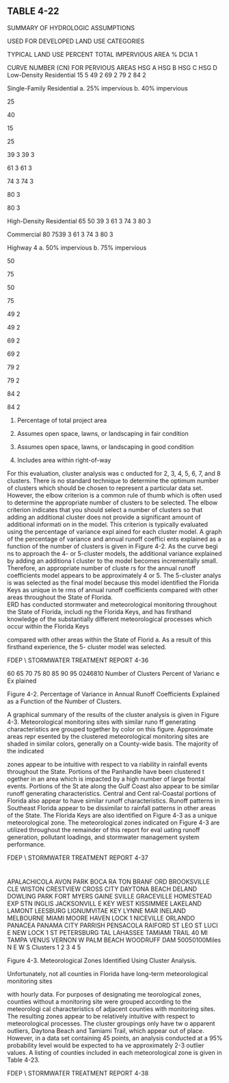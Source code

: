 ## TABLE  4-22 
 

 SUMMARY  OF  HYDROLOGIC  ASSUMPTIONS 

 USED  FOR  DEVELOPED  LAND  USE  CATEGORIES
 
 
TYPICAL 
LAND  USE 
PERCENT 
TOTAL 
IMPERVIOUS 
AREA 
% 
DCIA
1
 
CURVE  NUMBER  (CN) 
FOR  PERVIOUS  AREAS 
HSG  A 
HSG  B 
HSG  C 
HSG  D 
Low-Density Residential 15 5 49
2
 69
2
 79
2
 84
2
 
Single-Family Residential 
a.  25% impervious 
b.  40% impervious 
 
25 

40 
 
15 

25 
 
39
3 
39
3
 
 
61
3 
61
3
 
 
74
3 
74
3
 
 
80
3
 
80
3
 
High-Density Residential 65 50 39
3
 61
3
 74
3
 80
3
 
Commercial 80 7539
3
 61
3
 74
3
 80
3
 
Highway
4 
a.  50% impervious 
b.  75% impervious 
 
50 

75 
 
50 

75 
 
49
2
 
49
2
 
 
69
2
 
69
2
 
 
79
2
 
79
2
 
 
84
2
 
84
2
 
 

1.  Percentage of total project area 

2.  Assumes open space, lawns, or landscaping in fair condition 

3.  Assumes open space, lawns, or landscaping in good condition 

4.  Includes area within right-of-way 
 
 

 

 

 

 For this evaluation, cluster analysis was c
onducted for 2, 3, 4, 5, 6, 7, and 8 clusters.  There 
is no standard technique to determine the optimum
 number of clusters which should be chosen to 
represent a particular data set.  However, the 
elbow criterion is a common rule of thumb which is 
often used to determine the appropriate number of
 clusters to be selected.  The elbow criterion 
indicates that you should select a 
number of clusters so that adding an additional cluster does not 
provide a significant amount of additional informati
on in the model.  This criterion is typically 
evaluated using the percentage of variance expl
ained for each cluster model.  A graph of the 
percentage of variance and annual runoff coeffici
ents explained as a function of the number of 
clusters is given in Figure 4-2.  As the curve begi
ns to approach the 4- or 5-cluster models, the 
additional variance explained by adding an additiona
l cluster to the model becomes incrementally 
small.  Therefore, an appropriate number of cluste
rs for the annual runoff coefficients model appears 
to be approximately 4 or 5.  The 5-cluster analys
is was selected as the final model because this 
model identified the Florida Keys as unique in te
rms of annual runoff coefficients compared with 
other areas throughout the State of Florida.  
ERD has conducted stormwater and meteorological 
monitoring throughout the State of Florida, includi
ng the Florida Keys, and has firsthand knowledge 
of the substantially different meteorological processes which occur within the Florida Keys 

compared with other areas within the State of Florid
a.  As a result of this firsthand experience, the 5-
cluster model was selected. 

 

FDEP \ STORMWATER  TREATMENT  REPORT 
4-36 
 

 
60
65
70
75
80
85
90
95
0246810
Number of Clusters
Percent of Varianc e Ex plained
 
 
 Figure 4-2. Percentage of Variance in
 Annual Runoff Coefficients Explained 
   as a Function of the Number of Clusters. 

 

 

 

 
 
 A graphical summary of the results of the 
cluster analysis is given in Figure 4-3. 
Meteorological monitoring sites with similar runo
ff generating characteristics are grouped together 
by color on this figure.  Approximate areas repr
esented by the clustered meteorological monitoring 
sites are shaded in similar colors, generally on a County-wide basis.  The majority of the indicated 

zones appear to be intuitive with respect to va
riability in rainfall events throughout the State. 
Portions of the Panhandle have been clustered t
ogether in an area which is impacted by a high 
number of large frontal events.  Portions of the St
ate along the Gulf Coast also appear to be similar 
runoff generating characteristics.  Central and Cent
ral-Coastal portions of Florida also appear to 
have similar runoff characteristics.  Runoff patterns 
in Southeast Florida appear to be dissimilar to 
rainfall patterns in other areas of the State.  The 
Florida Keys are also identified on Figure 4-3 as a 
unique meteorological zone.  The meteorological
 zones indicated on Figure 4-3 are utilized 
throughout the remainder of this report for eval
uating runoff generation, pollutant loadings, and 
stormwater management system performance. 
 
  

FDEP \ STORMWATER  TREATMENT  REPORT 
4-37 
 
#
#
#
#
#
#
#
#
#
#
#
#
#
#
#
#
#
#
#
#
#
#
#
#
#
#
#
#
#
#
#
#
#
#
#
#
#
#
#
#
#
#
#
#
#
#
#
#
#
#
#
#
#
#
#
#
#
#
#
#
#
#
#
#
#
#
#
#
#
#
#
#
#
#
#
#
#
#
#
#
#
#
#
#
#
#
#
#
#
#
APALACHICOLA
AVON PARK
BOCA RA TON
BRANF ORD
BROOKSVILLE
CLE WISTON
CRESTVIEW
CROSS CITY 
DAYTONA BEACH
DELAND
DOWLING PARK
FORT MYERS
GAINE SVILLE
GRACEVILLE
HOMESTEAD EXP STN
INGLIS
JACKSONVILL E
KEY WEST
KISSIMMEE
LAKELAND
LAMONT
LEESBURG
LIGNUMVITAE KEY
LYNNE
MAR INELAND
MELBOURNE
MIAMI
MOORE HAVEN LOCK 1
NICEVILLE
ORLANDO
PANACEA
PANAMA CITY
PARRISH
PENSACOLA
RAIFORD
ST LEO
ST LUCI E NEW LOCK 1
ST PETERSBURG 
TAL LAHASSEE
TAMIAMI TRAIL 40 MI
TAMPA
VENUS
VERNON
W PALM BEACH
WOODRUFF DAM
50050100Miles
N
E
W
S
Clusters
1
2
3
4
5
 
 
 

 
Figure 4-3.   Meteorological Zones Identified Using Cluster Analysis. 
 

 

 
 

 Unfortunately, not all counties in Florida have long-term meteorological monitoring sites 

with hourly data.  For purposes of designating me
teorological zones, counties without a monitoring 
site were grouped according to the meteorologi
cal characteristics of adjacent counties with 
monitoring sites.  The resulting zones appear to be
 relatively intuitive with respect to meteorological 
processes.  The cluster groupings only have tw
o apparent outliers, Daytona Beach and Tamiami 
Trail, which appear out of place.  However, in a 
data set containing 45 points, an analysis conducted 
at a 95% probability level would be expected to ha
ve approximately 2-3 outlier values.  A listing of 
counties included in each meteorological zone is given in Table 4-23. 

FDEP \ STORMWATER  TREATMENT  REPORT 
4-38
